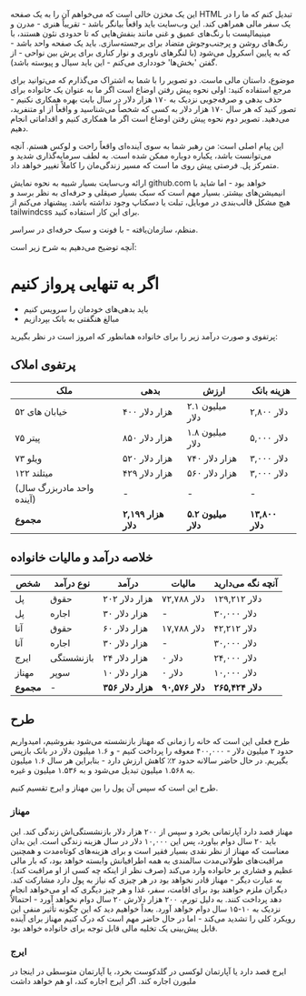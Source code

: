 این یک مخزن خالی است که می‌خواهم آن را به یک صفحه HTML تبدیل کنم که ما را در یک سفر مالی همراهی کند. این وب‌سایت باید واقعاً بیانگر باشد - تقریباً هنری - مدرن و مینیمالیست با رنگ‌های عمیق و غنی مانند بنفش‌هایی که تا حدودی نئون هستند، با رنگ‌های روشن و پرجنب‌وجوش متضاد برای برجسته‌سازی. باید یک صفحه واحد باشد - که به پایین اسکرول می‌شود (با لنگرهای ناوبری و نوار کناری برای پرش بین نواحی - از گفتن 'بخش‌ها' خودداری می‌کنم - این باید سیال و پیوسته باشد).

موضوع، داستان مالی ماست. دو تصویر را با شما به اشتراک می‌گذارم که می‌توانید برای مرجع استفاده کنید: اولی نحوه پیش رفتن اوضاع است اگر ما به عنوان یک خانواده برای حذف بدهی و صرفه‌جویی نزدیک به ۱۷۰ هزار دلار در سال بابت بهره همکاری نکنیم - تصور کنید که هر سال ۱۷۰ هزار دلار به کسی که شخصاً می‌شناسید و واقعاً از او متنفرید، می‌دهید. تصویر دوم نحوه پیش رفتن اوضاع است اگر ما همکاری کنیم و اقداماتی انجام دهیم.

این پیام اصلی است: من رهبر شما به سوی آینده‌ای واقعاً راحت و لوکس هستم. آنچه می‌توانست باشد، یکباره دوباره ممکن شده است. به لطف سرمایه‌گذاری شدید و متمرکز پل. فرصتی پیش روی ما است که مسیر زندگی‌مان را کاملاً تغییر خواهد داد.

ارائه وب‌سایت بسیار شبیه به نحوه نمایش github.com خواهد بود - اما شاید با انیمیشن‌های بیشتر. بسیار مهم است که سبک بسیار صیقلی و حرفه‌ای به نظر برسد و هیچ مشکل قالب‌بندی در موبایل، تبلت یا دسکتاپ وجود نداشته باشد. پیشنهاد می‌کنم از tailwindcss برای این کار استفاده کنید.

منظم، سازمان‌یافته - با فونت و سبک حرفه‌ای در سراسر.

آنچه توضیح می‌دهیم به شرح زیر است:

# اگر به تنهایی پرواز کنیم

- باید بدهی‌های خودمان را سرویس کنیم
- مبالغ هنگفتی به بانک بپردازیم

پرتفوی و صورت درآمد زیر را برای خانواده همانطور که امروز است در نظر بگیرید:

## پرتفوی املاک

| ملک                     | بدهی        | ارزش      | هزینه بانک  |
| ----------------------- | ----------- | --------- | ----------- |
| خیابان های ۵۲           | ۴۰۰ هزار دلار | ۲.۱ میلیون دلار | ۲,۸۰۰ دلار |
| پیتر ۷۵                 | ۸۵۰ هزار دلار | ۱.۸ میلیون دلار | ۵,۰۰۰ دلار |
| ویلو ۷۳                 | ۵۲۰ هزار دلار | ۷۴۰ هزار دلار | ۳,۰۰۰ دلار |
| میتلند ۱۲۲              | ۴۲۹ هزار دلار | ۵۶۰ هزار دلار | ۳,۰۰۰ دلار |
| (واحد مادربزرگ سال آینده) | -           | -         | -           |
| **مجموع**               | **۲,۱۹۹ هزار دلار** | **۵.۲ میلیون دلار** | **۱۳,۸۰۰ دلار** |

## خلاصه درآمد و مالیات خانواده

| شخص       | نوع درآمد   | درآمد     | مالیات      | آنچه نگه می‌دارید |
| --------- | ----------- | --------- | ----------- | ------------- |
| پل        | حقوق        | ۲۰۲ هزار دلار | ۷۲,۷۸۸ دلار | ۱۲۹,۲۱۲ دلار |
| پل        | اجاره       | ۳۰ هزار دلار | -           | ۳۰,۰۰۰ دلار |
| آنا       | حقوق        | ۶۰ هزار دلار | ۱۷,۷۸۸ دلار | ۴۲,۲۱۲ دلار |
| آنا       | اجاره       | ۳۰ هزار دلار | -           | ۳۰,۰۰۰ دلار |
| ایرج      | بازنشستگی  | ۲۴ هزار دلار | ۰ دلار      | ۲۴,۰۰۰ دلار |
| مهناز     | سوپر        | ۱۰ هزار دلار | ۰ دلار      | ۱۰,۰۰۰ دلار |
| **مجموع** | -           | **۳۵۶ هزار دلار** | **۹۰,۵۷۶ دلار** | **۲۶۵,۴۲۴ دلار** |

## طرح

طرح فعلی این است که خانه را زمانی که مهناز بازنشسته می‌شود بفروشیم، امیدواریم حدود ۲ میلیون دلار - ۴۰۰,۰۰۰ معوقه را پرداخت کنیم - و ۱.۶ میلیون دلار در بانک بازپس بگیریم. در حال حاضر سالانه حدود ۲٪ کاهش ارزش دارد - بنابراین هر سال ۱.۶ میلیون به ۱.۵۶۸ میلیون تبدیل می‌شود و به ۱.۵۳۶ میلیون و غیره.

طرح این است که سپس آن پول را بین مهناز و ایرج تقسیم کنیم.

### مهناز

مهناز قصد دارد آپارتمانی بخرد و سپس از ۲۰۰ هزار دلار بازنشستگی‌اش زندگی کند. این باید ۲۰ سال دوام بیاورد، پس این ۱۰,۰۰۰ دلار در سال هزینه زندگی است. این بدان معناست که مهناز از نظر نقدی بسیار فقیر است و برای هزینه‌های کوتاه‌مدت و همچنین مراقبت‌های طولانی‌مدت سالمندی به همه اطرافیانش وابسته خواهد بود، که بار مالی عظیم و فشاری بر خانواده وارد می‌کند (صرف نظر از اینکه چه کسی از او مراقبت کند). به عبارت دیگر - مهناز قادر نخواهد بود در هر چیزی که نیاز به پول دارد مشارکت کند. دیگران ملزم خواهند بود برای اقامت، سفر، غذا و هر چیز دیگری که او می‌خواهد انجام دهد پرداخت کنند. به دلیل تورم، ۲۰۰ هزار دلارش ۲۰ سال دوام نخواهد آورد - احتمالاً نزدیک به ۱۰-۱۵ سال دوام خواهد آورد. بعداً خواهیم دید که این چگونه تأثیر منفی این رویکرد کلی را تشدید می‌کند - اما در حال حاضر مهم است که درک کنیم مهناز برای آینده قابل پیش‌بینی یک تخلیه مالی قابل توجه برای خانواده خواهد بود.

### ایرج

ایرج قصد دارد یا آپارتمان لوکسی در گلدکوست بخرد، یا آپارتمان متوسطی در اینجا در ملبورن اجاره کند. اگر ایرج اجاره کند، او هم خواهد داشت
